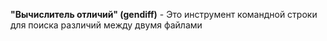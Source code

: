 __"Вычислитель отличий" (gendiff)__ - Это инструмент командной строки для поиска различий между двумя файлами